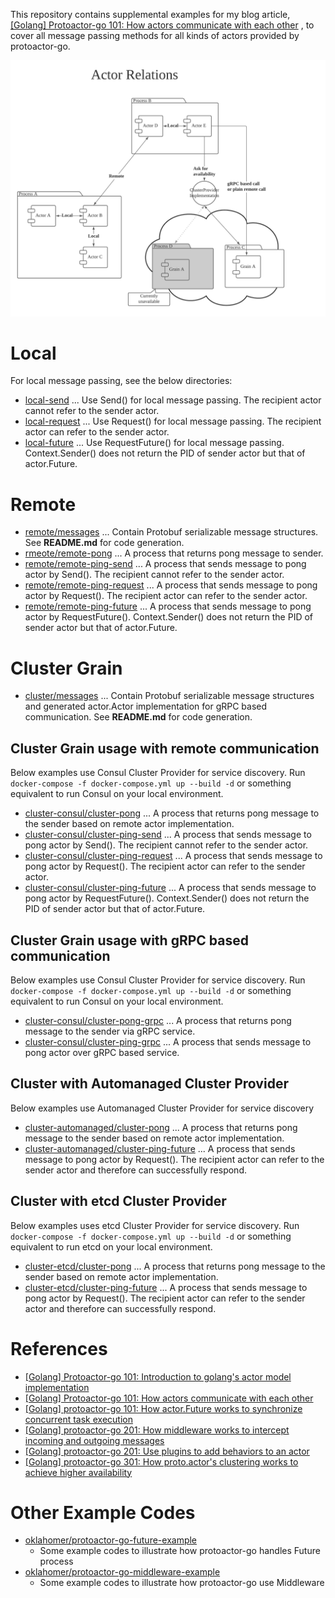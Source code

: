 This repository contains supplemental examples for my blog article, [[Golang] Protoactor-go 101: How actors communicate with each other](https://blog.oklahome.net/2018/09/protoactor-go-messaging-protocol.html) , to cover all message passing methods for all kinds of actors provided by protoactor-go.

![](https://raw.githubusercontent.com/oklahomer/protoactor-go-sender-example/master/docs/components.png)

# Local
For local message passing, see the below directories:
- [local-send](./local-send/main.go) ... Use Send() for local message passing. The recipient actor cannot refer to the sender actor.
- [local-request](./local-request/main.go) ... Use Request() for local message passing. The recipient actor can refer to the sender actor.
- [local-future](./local-future/main.go) ... Use RequestFuture() for local message passing. Context.Sender() does not return the PID of sender actor but that of actor.Future.

# Remote
- [remote/messages](./remote/messages/) ... Contain Protobuf serializable message structures. See **README.md** for code generation.
- [rmeote/remote-pong](./remote/remote-pong/main.go) ... A process that returns pong message to sender.
- [remote/remote-ping-send](./remote/remote-ping-send/main.go) ... A process that sends message to pong actor by Send(). The recipient cannot refer to the sender actor.
- [remote/remote-ping-request](./remote/remote-ping-request/main.go) ... A process that sends message to pong actor by Request(). The recipient actor can refer to the sender actor.
- [remote/remote-ping-future](./remote/remote-ping-future/main.go) ... A process that sends message to pong actor by RequestFuture(). Context.Sender() does not return the PID of sender actor but that of actor.Future.

# Cluster Grain
- [cluster/messages](./cluster/messages/) ... Contain Protobuf serializable message structures and generated actor.Actor implementation for gRPC based communication. See **README.md** for code generation.

## Cluster Grain usage with remote communication
Below examples use Consul Cluster Provider for service discovery. Run `docker-compose -f docker-compose.yml up --build -d` or something equivalent to run Consul on your local environment.
- [cluster-consul/cluster-pong](./cluster-consul/cluster-pong/main.go) ... A process that returns pong message to the sender based on remote actor implementation.
- [cluster-consul/cluster-ping-send](./cluster-consul/cluster-ping-send/main.go) ... A process that sends message to pong actor by Send(). The recipient cannot refer to the sender actor.
- [cluster-consul/cluster-ping-request](./cluster-consul/cluster-ping-request/main.go) ... A process that sends message to pong actor by Request(). The recipient actor can refer to the sender actor.
- [cluster-consul/cluster-ping-future](./cluster-consul/cluster-ping-future/main.go) ... A process that sends message to pong actor by RequestFuture(). Context.Sender() does not return the PID of sender actor but that of actor.Future.

## Cluster Grain usage with gRPC based communication
Below examples use Consul Cluster Provider for service discovery. Run `docker-compose -f docker-compose.yml up --build -d` or something equivalent to run Consul on your local environment.
- [cluster-consul/cluster-pong-grpc](./cluster-consul/cluster-pong-grpc/main.go) ... A process that returns pong message to the sender via gRPC service.
- [cluster-consul/cluster-ping-grpc](./cluster-consul/cluster-ping-grpc/main.go) ... A process that sends message to pong actor over gRPC based service.

## Cluster with Automanaged Cluster Provider
Below examples use Automanaged Cluster Provider for service discovery
- [cluster-automanaged/cluster-pong](./cluster-automanaged/cluster-pong/main.go) ... A process that returns pong message to the sender based on remote actor implementation.
- [cluster-automanaged/cluster-ping-future](./cluster-automanaged/cluster-ping-future/main.go) ... A process that sends message to pong actor by Request(). The recipient actor can refer to the sender actor and therefore can successfully respond.

## Cluster with etcd Cluster Provider
Below examples uses etcd Cluster Provider for service discovery. Run `docker-compose -f docker-compose.yml up --build -d` or something equivalent to run etcd on your local environment.
- [cluster-etcd/cluster-pong](./cluster-etcd/cluster-pong/main.go) ... A process that returns pong message to the sender based on remote actor implementation.
- [cluster-etcd/cluster-ping-future](./cluster-etcd/cluster-ping-future/main.go) ... A process that sends message to pong actor by Request(). The recipient actor can refer to the sender actor and therefore can successfully respond.

# References
- [[Golang] Protoactor-go 101: Introduction to golang's actor model implementation](https://blog.oklahome.net/2018/07/protoactor-go-introduction.html)
- [[Golang] Protoactor-go 101: How actors communicate with each other](https://blog.oklahome.net/2018/09/protoactor-go-messaging-protocol.html)
- [[Golang] protoactor-go 101: How actor.Future works to synchronize concurrent task execution](https://blog.oklahome.net/2018/11/protoactor-go-how-future-works.html)
- [[Golang] protoactor-go 201: How middleware works to intercept incoming and outgoing messages](https://blog.oklahome.net/2018/11/protoactor-go-middleware.html)
- [[Golang] protoactor-go 201: Use plugins to add behaviors to an actor](https://blog.oklahome.net/2018/12/protoactor-go-use-plugin-to-add-behavior.html)
- [[Golang] protoactor-go 301: How proto.actor's clustering works to achieve higher availability](https://blog.oklahome.net/2021/05/protoactor-clustering.html)

# Other Example Codes
- [oklahomer/protoactor-go-future-example](https://github.com/oklahomer/protoactor-go-future-example)
  - Some example codes to illustrate how protoactor-go handles Future process
- [oklahomer/protoactor-go-middleware-example](https://github.com/oklahomer/protoactor-go-middleware-example)
  - Some example codes to illustrate how protoactor-go use Middleware
